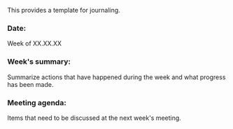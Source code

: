 This provides a template for journaling.

### Date:
Week of XX.XX.XX

### Week's summary: 
Summarize actions that have happened during the week and what progress has been made. 

### Meeting agenda:
Items that need to be discussed at the next week's meeting. 
